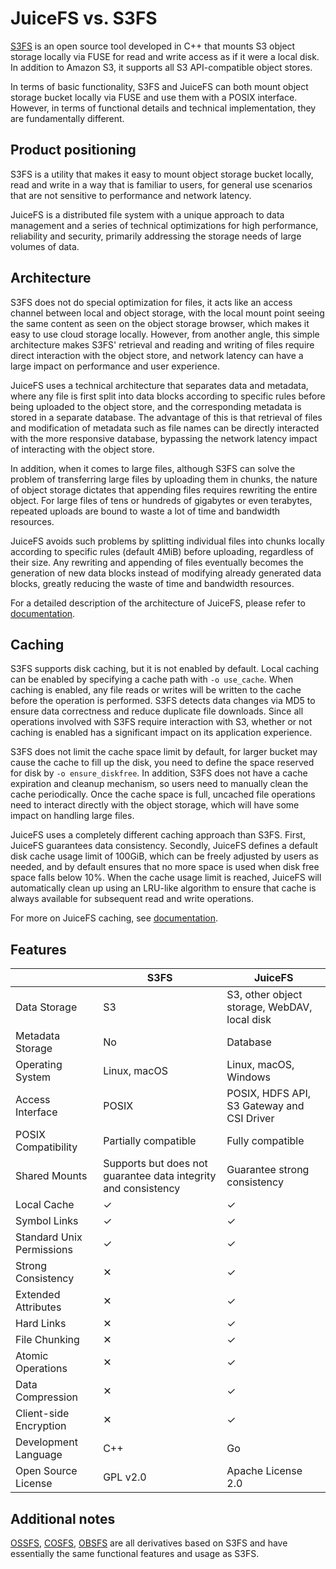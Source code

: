 # JuiceFS vs. S3FS

[S3FS](https://github.com/s3fs-fuse/s3fs-fuse) is an open source tool developed in C++ that mounts S3 object storage locally via FUSE for read and write access as if it were a local disk. In addition to Amazon S3, it supports all S3 API-compatible object stores.

In terms of basic functionality, S3FS and JuiceFS can both mount object storage bucket locally via FUSE and use them with a POSIX interface. However, in terms of functional details and technical implementation, they are fundamentally different.

## Product positioning

S3FS is a utility that makes it easy to mount object storage bucket locally, read and write in a way that is familiar to users, for general use scenarios that are not sensitive to performance and network latency.

JuiceFS is a distributed file system with a unique approach to data management and a series of technical optimizations for high performance, reliability and security, primarily addressing the storage needs of large volumes of data.

## Architecture

S3FS does not do special optimization for files, it acts like an access channel between local and object storage, with the local mount point seeing the same content as seen on the object storage browser, which makes it easy to use cloud storage locally. However, from another angle, this simple architecture makes S3FS' retrieval and reading and writing of files require direct interaction with the object store, and network latency can have a large impact on performance and user experience.

JuiceFS uses a technical architecture that separates data and metadata, where any file is first split into data blocks according to specific rules before being uploaded to the object store, and the corresponding metadata is stored in a separate database. The advantage of this is that retrieval of files and modification of metadata such as file names can be directly interacted with the more responsive database, bypassing the network latency impact of interacting with the object store.

In addition, when it comes to large files, although S3FS can solve the problem of transferring large files by uploading them in chunks, the nature of object storage dictates that appending files requires rewriting the entire object. For large files of tens or hundreds of gigabytes or even terabytes, repeated uploads are bound to waste a lot of time and bandwidth resources.

JuiceFS avoids such problems by splitting individual files into chunks locally according to specific rules (default 4MiB) before uploading, regardless of their size. Any rewriting and appending of files eventually becomes the generation of new data blocks instead of modifying already generated data blocks, greatly reducing the waste of time and bandwidth resources.

For a detailed description of the architecture of JuiceFS, please refer to [documentation](../../introduction/architecture.md).

## Caching

S3FS supports disk caching, but it is not enabled by default. Local caching can be enabled by specifying a cache path with `-o use_cache`. When caching is enabled, any file reads or writes will be written to the cache before the operation is performed. S3FS detects data changes via MD5 to ensure data correctness and reduce duplicate file downloads. Since all operations involved with S3FS require interaction with S3, whether or not caching is enabled has a significant impact on its application experience.

S3FS does not limit the cache space limit by default, for larger bucket may cause the cache to fill up the disk, you need to define the space reserved for disk by `-o ensure_diskfree`. In addition, S3FS does not have a cache expiration and cleanup mechanism, so users need to manually clean the cache periodically. Once the cache space is full, uncached file operations need to interact directly with the object storage, which will have some impact on handling large files.

JuiceFS uses a completely different caching approach than S3FS. First, JuiceFS guarantees data consistency. Secondly, JuiceFS defines a default disk cache usage limit of 100GiB, which can be freely adjusted by users as needed, and by default ensures that no more space is used when disk free space falls below 10%. When the cache usage limit is reached, JuiceFS will automatically clean up using an LRU-like algorithm to ensure that cache is always available for subsequent read and write operations.

For more on JuiceFS caching, see [documentation](../../administration/cache_management.md).

## Features

|                           | S3FS                                                           | JuiceFS                                      |
|---------------------------|----------------------------------------------------------------|----------------------------------------------|
| Data Storage              | S3                                                             | S3, other object storage, WebDAV, local disk |
| Metadata Storage          | No                                                             | Database                                     |
| Operating System          | Linux, macOS                                                   | Linux, macOS, Windows                        |
| Access Interface          | POSIX                                                          | POSIX, HDFS API, S3 Gateway and CSI Driver   |
| POSIX Compatibility       | Partially compatible                                           | Fully compatible                             |
| Shared Mounts             | Supports but does not guarantee data integrity and consistency | Guarantee strong consistency                 |
| Local Cache               | ✓                                                              | ✓                                            |
| Symbol Links              | ✓                                                              | ✓                                            |
| Standard Unix Permissions | ✓                                                              | ✓                                            |
| Strong Consistency        | ✕                                                              | ✓                                            |
| Extended Attributes       | ✕                                                              | ✓                                            |
| Hard Links                | ✕                                                              | ✓                                            |
| File Chunking             | ✕                                                              | ✓                                            |
| Atomic Operations         | ✕                                                              | ✓                                            |
| Data Compression          | ✕                                                              | ✓                                            |
| Client-side Encryption    | ✕                                                              | ✓                                            |
| Development Language      | C++                                                            | Go                                           |
| Open Source License       | GPL v2.0                                                       | Apache License 2.0                           |

## Additional notes

[OSSFS](https://github.com/aliyun/ossfs), [COSFS](https://github.com/tencentyun/cosfs), [OBSFS](https://github.com/huaweicloud/huaweicloud-obs-obsfs) are all derivatives based on S3FS and have essentially the same functional features and usage as S3FS.
